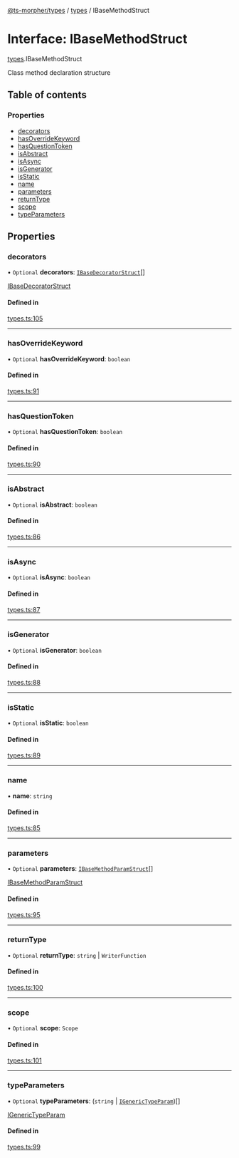 [@ts-morpher/types](../README.md) / [types](../modules/types.md) / IBaseMethodStruct

# Interface: IBaseMethodStruct

[types](../modules/types.md).IBaseMethodStruct

Class method declaration structure

## Table of contents

### Properties

- [decorators](types.IBaseMethodStruct.md#decorators)
- [hasOverrideKeyword](types.IBaseMethodStruct.md#hasoverridekeyword)
- [hasQuestionToken](types.IBaseMethodStruct.md#hasquestiontoken)
- [isAbstract](types.IBaseMethodStruct.md#isabstract)
- [isAsync](types.IBaseMethodStruct.md#isasync)
- [isGenerator](types.IBaseMethodStruct.md#isgenerator)
- [isStatic](types.IBaseMethodStruct.md#isstatic)
- [name](types.IBaseMethodStruct.md#name)
- [parameters](types.IBaseMethodStruct.md#parameters)
- [returnType](types.IBaseMethodStruct.md#returntype)
- [scope](types.IBaseMethodStruct.md#scope)
- [typeParameters](types.IBaseMethodStruct.md#typeparameters)

## Properties

### decorators

• `Optional` **decorators**: [`IBaseDecoratorStruct`](types.IBaseDecoratorStruct.md)[]

[IBaseDecoratorStruct](types.IBaseDecoratorStruct.md)

#### Defined in

[types.ts:105](https://github.com/linbudu599/morpher/blob/6e7db56/packages/types/src/types.ts#L105)

___

### hasOverrideKeyword

• `Optional` **hasOverrideKeyword**: `boolean`

#### Defined in

[types.ts:91](https://github.com/linbudu599/morpher/blob/6e7db56/packages/types/src/types.ts#L91)

___

### hasQuestionToken

• `Optional` **hasQuestionToken**: `boolean`

#### Defined in

[types.ts:90](https://github.com/linbudu599/morpher/blob/6e7db56/packages/types/src/types.ts#L90)

___

### isAbstract

• `Optional` **isAbstract**: `boolean`

#### Defined in

[types.ts:86](https://github.com/linbudu599/morpher/blob/6e7db56/packages/types/src/types.ts#L86)

___

### isAsync

• `Optional` **isAsync**: `boolean`

#### Defined in

[types.ts:87](https://github.com/linbudu599/morpher/blob/6e7db56/packages/types/src/types.ts#L87)

___

### isGenerator

• `Optional` **isGenerator**: `boolean`

#### Defined in

[types.ts:88](https://github.com/linbudu599/morpher/blob/6e7db56/packages/types/src/types.ts#L88)

___

### isStatic

• `Optional` **isStatic**: `boolean`

#### Defined in

[types.ts:89](https://github.com/linbudu599/morpher/blob/6e7db56/packages/types/src/types.ts#L89)

___

### name

• **name**: `string`

#### Defined in

[types.ts:85](https://github.com/linbudu599/morpher/blob/6e7db56/packages/types/src/types.ts#L85)

___

### parameters

• `Optional` **parameters**: [`IBaseMethodParamStruct`](types.IBaseMethodParamStruct.md)[]

[IBaseMethodParamStruct](types.IBaseMethodParamStruct.md)

#### Defined in

[types.ts:95](https://github.com/linbudu599/morpher/blob/6e7db56/packages/types/src/types.ts#L95)

___

### returnType

• `Optional` **returnType**: `string` \| `WriterFunction`

#### Defined in

[types.ts:100](https://github.com/linbudu599/morpher/blob/6e7db56/packages/types/src/types.ts#L100)

___

### scope

• `Optional` **scope**: `Scope`

#### Defined in

[types.ts:101](https://github.com/linbudu599/morpher/blob/6e7db56/packages/types/src/types.ts#L101)

___

### typeParameters

• `Optional` **typeParameters**: (`string` \| [`IGenericTypeParam`](types.IGenericTypeParam.md))[]

[IGenericTypeParam](types.IGenericTypeParam.md)

#### Defined in

[types.ts:99](https://github.com/linbudu599/morpher/blob/6e7db56/packages/types/src/types.ts#L99)

